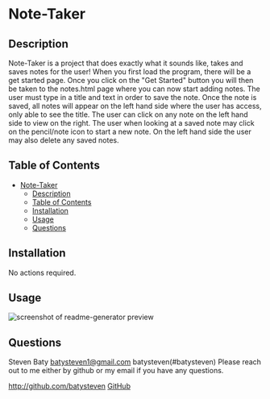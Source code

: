 
# Note-Taker

## Description
Note-Taker is a project that does exactly what it sounds like, takes and saves notes for the user! When you first load the program, there will be a get started page. Once you click on the "Get Started" button you will then be taken to the notes.html page where you can now start adding notes. The user must type in a title and text in order to save the note. Once the note is saved, all notes will appear on the left hand side where the user has access, only able to see the title. The user can click on any note on the left hand side to view on the right. The user when looking at a saved note may click on the pencil/note icon to start a new note. On the left hand side the user may also delete any saved notes. 

## Table of Contents
- [Note-Taker](#note-taker)
  - [Description](#description)
  - [Table of Contents](#table-of-contents)
  - [Installation](#installation)
  - [Usage](#usage)
  - [Questions](#questions)

## Installation
No actions required.

## Usage
![screenshot of readme-generator preview](../note-taker/public/img/note-taker-screenshot.png)

## Questions
Steven Baty
batysteven1@gmail.com
batysteven(#batysteven)
Please reach out to me either by github or my email if you have any questions.

http://github.com/batysteven
[GitHub](http://github.com/batysteven)
